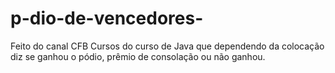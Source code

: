 # p-dio-de-vencedores-
Feito do canal CFB Cursos do curso de Java que dependendo da colocação diz se ganhou o pódio,  prêmio de consolação ou não ganhou.
